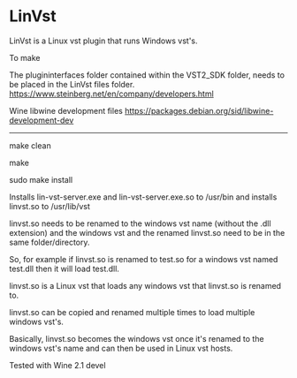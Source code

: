 # LinVst

LinVst is a Linux vst plugin that runs Windows vst's.

To make

The plugininterfaces folder contained within the VST2_SDK folder, needs to be placed in the LinVst files folder. https://www.steinberg.net/en/company/developers.html

Wine libwine development files https://packages.debian.org/sid/libwine-development-dev

-----

make clean

make

sudo make install

Installs lin-vst-server.exe and lin-vst-server.exe.so to /usr/bin and installs linvst.so to /usr/lib/vst

linvst.so needs to be renamed to the windows vst name (without the .dll extension) and the windows vst and the renamed linvst.so need to be in the same folder/directory.

So, for example if linvst.so is renamed to test.so for a windows vst named test.dll then it will load test.dll.

linvst.so is a Linux vst that loads any windows vst that linvst.so is renamed to.

linvst.so can be copied and renamed multiple times to load multiple windows vst's.

Basically, linvst.so becomes the windows vst once it's renamed to the windows vst's name and can then be used in Linux vst hosts.

Tested with Wine 2.1 devel




